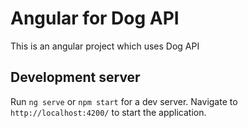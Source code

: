 # Angular for Dog API

This is an angular project which uses Dog API 

## Development server

Run `ng serve` or `npm start` for a dev server. Navigate to `http://localhost:4200/` to start the application.

